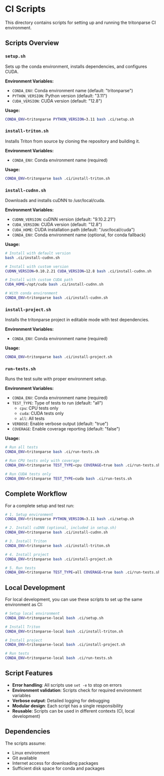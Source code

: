 # CI Scripts

This directory contains scripts for setting up and running the tritonparse CI environment.

## Scripts Overview

### `setup.sh`
Sets up the conda environment, installs dependencies, and configures CUDA.

**Environment Variables:**
- `CONDA_ENV`: Conda environment name (default: "tritonparse")
- `PYTHON_VERSION`: Python version (default: "3.11")
- `CUDA_VERSION`: CUDA version (default: "12.8")

**Usage:**
```bash
CONDA_ENV=tritonparse PYTHON_VERSION=3.11 bash .ci/setup.sh
```

### `install-triton.sh`
Installs Triton from source by cloning the repository and building it.

**Environment Variables:**
- `CONDA_ENV`: Conda environment name (required)

**Usage:**
```bash
CONDA_ENV=tritonparse bash .ci/install-triton.sh
```

### `install-cudnn.sh`
Downloads and installs cuDNN to /usr/local/cuda.

**Environment Variables:**
- `CUDNN_VERSION`: cuDNN version (default: "9.10.2.21")
- `CUDA_VERSION`: CUDA version (default: "12.8")
- `CUDA_HOME`: CUDA installation path (default: "/usr/local/cuda")
- `CONDA_ENV`: Conda environment name (optional, for conda fallback)

**Usage:**
```bash
# Install with default version
bash .ci/install-cudnn.sh

# Install with custom version
CUDNN_VERSION=9.10.2.21 CUDA_VERSION=12.8 bash .ci/install-cudnn.sh

# Install with custom CUDA path
CUDA_HOME=/opt/cuda bash .ci/install-cudnn.sh

# With conda environment
CONDA_ENV=tritonparse bash .ci/install-cudnn.sh
```

### `install-project.sh`
Installs the tritonparse project in editable mode with test dependencies.

**Environment Variables:**
- `CONDA_ENV`: Conda environment name (required)

**Usage:**
```bash
CONDA_ENV=tritonparse bash .ci/install-project.sh
```

### `run-tests.sh`
Runs the test suite with proper environment setup.

**Environment Variables:**
- `CONDA_ENV`: Conda environment name (required)
- `TEST_TYPE`: Type of tests to run (default: "all")
  - `cpu`: CPU tests only
  - `cuda`: CUDA tests only
  - `all`: All tests
- `VERBOSE`: Enable verbose output (default: "true")
- `COVERAGE`: Enable coverage reporting (default: "false")

**Usage:**
```bash
# Run all tests
CONDA_ENV=tritonparse bash .ci/run-tests.sh

# Run CPU tests only with coverage
CONDA_ENV=tritonparse TEST_TYPE=cpu COVERAGE=true bash .ci/run-tests.sh

# Run CUDA tests only
CONDA_ENV=tritonparse TEST_TYPE=cuda bash .ci/run-tests.sh
```

## Complete Workflow

For a complete setup and test run:

```bash
# 1. Setup environment
CONDA_ENV=tritonparse PYTHON_VERSION=3.11 bash .ci/setup.sh

# 2. Install cuDNN (optional, included in setup.sh)
CONDA_ENV=tritonparse bash .ci/install-cudnn.sh

# 3. Install Triton
CONDA_ENV=tritonparse bash .ci/install-triton.sh

# 4. Install project
CONDA_ENV=tritonparse bash .ci/install-project.sh

# 5. Run tests
CONDA_ENV=tritonparse TEST_TYPE=all COVERAGE=true bash .ci/run-tests.sh
```

## Local Development

For local development, you can use these scripts to set up the same environment as CI:

```bash
# Setup local environment
CONDA_ENV=tritonparse-local bash .ci/setup.sh

# Install Triton
CONDA_ENV=tritonparse-local bash .ci/install-triton.sh

# Install project
CONDA_ENV=tritonparse-local bash .ci/install-project.sh

# Run tests
CONDA_ENV=tritonparse-local bash .ci/run-tests.sh
```

## Script Features

- **Error handling**: All scripts use `set -e` to stop on errors
- **Environment validation**: Scripts check for required environment variables
- **Verbose output**: Detailed logging for debugging
- **Modular design**: Each script has a single responsibility
- **Reusable**: Scripts can be used in different contexts (CI, local development)

## Dependencies

The scripts assume:
- Linux environment
- Git available
- Internet access for downloading packages
- Sufficient disk space for conda and packages 